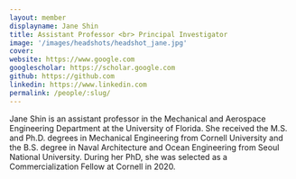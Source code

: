 ```yaml
---
layout: member
displayname: Jane Shin
title: Assistant Professor <br> Principal Investigator
image: '/images/headshots/headshot_jane.jpg'
cover:
website: https://www.google.com
googlescholar: https://scholar.google.com
github: https://github.com
linkedin: https://www.linkedin.com
permalink: /people/:slug/
---
```

<!-- Put your biography here -->
Jane Shin is an assistant professor in the Mechanical and Aerospace Engineering Department at the University of Florida. She received the M.S. and Ph.D. degrees in Mechanical Engineering from Cornell University and the B.S. degree in Naval Architecture and Ocean Engineering from Seoul National University. During her PhD, she was selected as a Commercialization Fellow at Cornell in 2020.